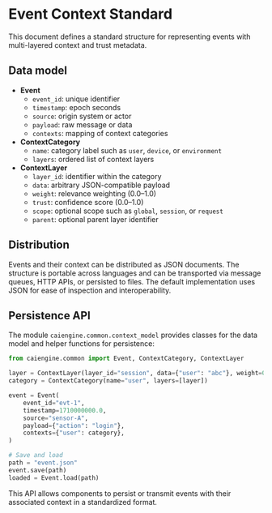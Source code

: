 # Event Context Standard

This document defines a standard structure for representing events with
multi-layered context and trust metadata.

## Data model

* **Event**
  * `event_id`: unique identifier
  * `timestamp`: epoch seconds
  * `source`: origin system or actor
  * `payload`: raw message or data
  * `contexts`: mapping of context categories
* **ContextCategory**
  * `name`: category label such as `user`, `device`, or `environment`
  * `layers`: ordered list of context layers
* **ContextLayer**
  * `layer_id`: identifier within the category
  * `data`: arbitrary JSON-compatible payload
  * `weight`: relevance weighting (0.0–1.0)
  * `trust`: confidence score (0.0–1.0)
  * `scope`: optional scope such as `global`, `session`, or `request`
  * `parent`: optional parent layer identifier

## Distribution

Events and their context can be distributed as JSON documents. The
structure is portable across languages and can be transported via message
queues, HTTP APIs, or persisted to files. The default implementation
uses JSON for ease of inspection and interoperability.

## Persistence API

The module `caiengine.common.context_model` provides classes for the data
model and helper functions for persistence:

```python
from caiengine.common import Event, ContextCategory, ContextLayer

layer = ContextLayer(layer_id="session", data={"user": "abc"}, weight=0.8)
category = ContextCategory(name="user", layers=[layer])

event = Event(
    event_id="evt-1",
    timestamp=1710000000.0,
    source="sensor-A",
    payload={"action": "login"},
    contexts={"user": category},
)

# Save and load
path = "event.json"
event.save(path)
loaded = Event.load(path)
```

This API allows components to persist or transmit events with their
associated context in a standardized format.
